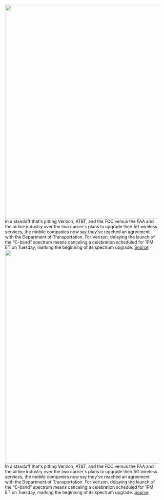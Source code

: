 <img src='https://cdn.vox-cdn.com/thumbor/7gvA9RvNJ4GB-zmKVdzBeTSCPns=/0x0:2040x1360/1200x800/filters:focal(857x517:1183x843)/cdn.vox-cdn.com/uploads/chorus_image/image/70344447/vzw-042.0.0.jpg' width='700px' /><br/>
In a standoff that's pitting Verizon, AT&T, and the FCC versus the FAA and the airline industry over the two carrier's plans to upgrade their 5G wireless services, the mobile companies now say they've reached an agreement with the Department of Transportation. For Verizon, delaying the launch of the “C-band” spectrum means canceling a celebration scheduled for 1PM ET on Tuesday, marking the beginning of its spectrum upgrade.
<a href='https://www.theverge.com/2022/1/3/22866098/faa-dot-verizon-fcc-att-5g-c-band-delay-airplane-safety'> Source <a/><img src='https://cdn.vox-cdn.com/thumbor/7gvA9RvNJ4GB-zmKVdzBeTSCPns=/0x0:2040x1360/1200x800/filters:focal(857x517:1183x843)/cdn.vox-cdn.com/uploads/chorus_image/image/70344447/vzw-042.0.0.jpg' width='700px' /><br/>
In a standoff that's pitting Verizon, AT&T, and the FCC versus the FAA and the airline industry over the two carrier's plans to upgrade their 5G wireless services, the mobile companies now say they've reached an agreement with the Department of Transportation. For Verizon, delaying the launch of the “C-band” spectrum means canceling a celebration scheduled for 1PM ET on Tuesday, marking the beginning of its spectrum upgrade.
<a href='https://www.theverge.com/2022/1/3/22866098/faa-dot-verizon-fcc-att-5g-c-band-delay-airplane-safety'> Source <a/>